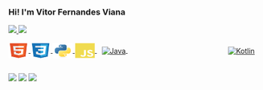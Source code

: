 ### Hi! I'm Vitor Fernandes Viana

<div>
  <a href="https://github.com/vitorfviana">
<img height="180em" src="https://github-readme-stats.vercel.app/api?username=vitorfviana&show_icons=true&theme=aura&include_all_commits=true&count_private=true"/> <img height="180em" src="https://github-readme-stats.vercel.app/api/top-langs/?username=vitorfviana&layout=compact&langs_count=7&theme=aura"/>
</div>
<div style="display:inline_block"><br>
  <img align="center" alt="Rafa-HTML" height="30" width="40" src="https://raw.githubusercontent.com/devicons/devicon/master/icons/html5/html5-original.svg">
  <img align="center" alt="Rafa-CSS" height="30" width="40" src="https://raw.githubusercontent.com/devicons/devicon/master/icons/css3/css3-original.svg">
  <img align="center" alt="Rafa-Python" height="30" width="40" src="https://raw.githubusercontent.com/devicons/devicon/master/icons/python/python-original.svg">
  <img align="center" alt="Rafa-Js" height="30" width="40" src="https://raw.githubusercontent.com/devicons/devicon/master/icons/javascript/javascript-plain.svg">
  <img style="margin-left: 10px;" align="center" alt="Java" height="30" width="28" src="https://seeklogo.com/images/J/java-logo-7F8B35BAB3-seeklogo.com.png">
  <img style="margin-left: 200px;" align="center" alt="Kotlin" height="30" width="30" src="https://upload.wikimedia.org/wikipedia/commons/thumb/0/06/Kotlin_Icon.svg/2048px-Kotlin_Icon.svg.png">
</div>
  
  ##
  
  <div> 
  <a href="https://www.instagram.com/vitogams.js/" target="_blank"><img src="https://img.shields.io/badge/-Instagram-%23E4405F?style=for-the-badge&logo=instagram&logoColor=white" target="_blank"></a>
  <a href = "mailto:vitorfviana42@gmail.com"><img src="https://img.shields.io/badge/-Gmail-%23333?style=for-the-badge&logo=gmail&logoColor=white" target="_blank"></a>
  <a href="https://www.linkedin.com/in/vitor-fernandes-viana/" target="_blank"><img src="https://img.shields.io/badge/-LinkedIn-%230077B5?style=for-the-badge&logo=linkedin&logoColor=white" target="_blank"></a> 
 
</div>
